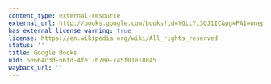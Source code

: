 ```yaml
---
content_type: external-resource
external_url: http://books.google.com/books?id=YGLcYi3QJ1IC&pg=PA1=onepage
has_external_license_warning: true
license: https://en.wikipedia.org/wiki/All_rights_reserved
status: ''
title: Google Books
uid: 5e664c3d-66fd-4fe1-b78e-c45f01e18045
wayback_url: ''
---
```

